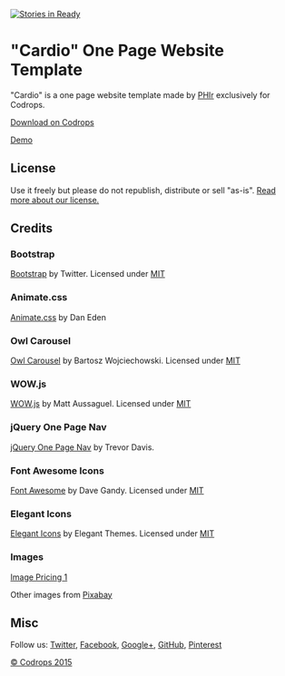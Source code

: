 [![Stories in Ready](https://badge.waffle.io/isysgroup3/isysgroup3.github.io.png?label=ready&title=Ready)](https://waffle.io/isysgroup3/isysgroup3.github.io)
# "Cardio" One Page Website Template

"Cardio" is a one page website template made by [PHIr](http://www.phir.co/) exclusively for Codrops.

[Download on Codrops](http://tympanus.net/codrops/?p=24301)

[Demo](http://tympanus.net/Freebies/Cardio/)

## License

Use it freely but please do not republish, distribute or sell "as-is". [Read more about our license.](http://tympanus.net/codrops/licensing/)

## Credits 

### Bootstrap

[Bootstrap](http://getbootstrap.com/) by Twitter. Licensed under [MIT](https://github.com/twbs/bootstrap/blob/master/LICENSE)

### Animate.css

[Animate.css](https://daneden.github.io/animate.css/) by Dan Eden

### Owl Carousel

[Owl Carousel](http://owlgraphic.com/owlcarousel/) by Bartosz Wojciechowski. Licensed under [MIT](https://github.com/OwlFonk/OwlCarousel/blob/master/LICENSE)

### WOW.js

[WOW.js](http://mynameismatthieu.com/WOW/) by Matt Aussaguel. Licensed under [MIT](https://github.com/matthieua/WOW/blob/master/LICENSE-MIT)

### jQuery One Page Nav

[jQuery One Page Nav](http://davist11.github.io/jQuery-One-Page-Nav/) by Trevor Davis.

### Font Awesome Icons 

[Font Awesome](http://fortawesome.github.io/Font-Awesome/) by Dave Gandy. Licensed under [MIT](http://opensource.org/licenses/mit-license.html)

### Elegant Icons 

[Elegant Icons](http://www.elegantthemes.com/blog/resources/elegant-icon-font/) by Elegant Themes. Licensed under [MIT](http://opensource.org/licenses/mit-license.html)

### Images

[Image Pricing 1](https://www.flickr.com/photos/130855607@N05/16086503254/sizes/o/)

Other images from [Pixabay](https://pixabay.com/)

## Misc

Follow us: [Twitter](http://www.twitter.com/codrops), [Facebook](http://www.facebook.com/pages/Codrops/159107397912), [Google+](https://plus.google.com/101095823814290637419), [GitHub](https://github.com/codrops), [Pinterest](http://www.pinterest.com/codrops/)

[© Codrops 2015](http://www.codrops.com)


